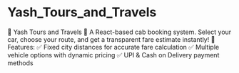 # Yash_Tours_and_Travels
🚗 Yash Tours and Travels 🚗  A React-based cab booking system. Select your car, choose your route, and get a transparent fare estimate instantly!  📌 Features: ✅ Fixed city distances for accurate fare calculation ✅ Multiple vehicle options with dynamic pricing ✅ UPI &amp; Cash on Delivery payment methods 
